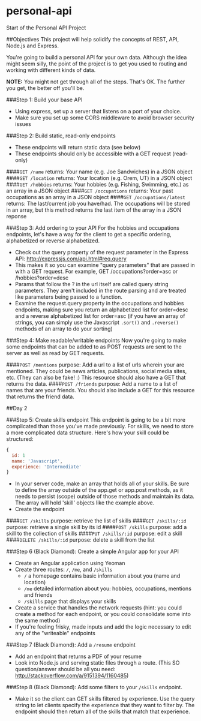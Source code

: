 personal-api
============

Start of the Personal API Project

##Objectives
This project will help solidify the concepts of REST, API, Node.js and Express. 

You're going to build a personal API for your own data. Although the idea might seem silly, the point of the project is to get you used to routing and working with different kinds of data.

**NOTE:** You might not get through all of the steps. That's OK. The further you get, the better off you'll be.

###Step 1: Build your base API
* Using express, set up a server that listens on a port of your choice.
* Make sure you set up some CORS middleware to avoid browser security issues

###Step 2: Build static, read-only endpoints
* These endpoints will return static data (see below)
* These endpoints should only be accessible with a GET request (read-only)

####`GET /name`
returns: Your name (e.g. Joe Sandwiches) in a JSON object
####`GET /location`
returns: Your location (e.g. Orem, UT) in a JSON object
####`GET /hobbies`
returns: Your hobbies (e.g. Fishing, Swimming, etc.) as an array in a JSON object
####`GET /occupations`
returns: Your past occupations as an array in a JSON object
####`GET /occupations/latest`
returns: The last/current job you have/had. The occupations will be stored in an array, but this method returns the last item of the array in a JSON reponse

###Step 3: Add ordering to your API
For the hobbies and occupations endpoints, let's have a way for the client to get a specific ordering, alphabetized or reverse alphabetized.
* Check out the query property of the request parameter in the Express API: http://expressjs.com/api.html#req.query
* This makes it so you can examine "query parameters" that are passed in with a GET request. For example, GET /occupations?order=asc or /hobbies?order=desc
* Params that follow the ? in the url itself are called query string parameters. They aren't included in the route parsing and are treated like parameters being passed to a function.
* Examine the request.query property in the occupations and hobbies endpoints, making sure you return an alphabetized list for order=desc and a reverse alphabetized list for order=asc (if you have an array of strings, you can simply use the Javascript `.sort()` and `.reverse()` methods of an array to do your sorting)

###Step 4: Make readable/writable endpoints
Now you're going to make some endpoints that can be added to as POST requests are sent to the server as well as read by GET requests.

####`POST /mentions`
purpose: Add a url to a list of urls wherein your are mentioned. They could be news articles, publications, social media sites, etc. (They can also be fake! :) This resource should also have a GET that returns the data.
####`POST /friends`
purpose: Add a name to a list of names that are your friends. You should also include a GET for this resource that returns the friend data.

##Day 2

###Step 5: Create skills endpoint
This endpoint is going to be a bit more complicated than those you've made previously. For skills, we need to store a more complicated data structure. Here's how your skill could be structured:

```javascript
{
  id: 1
  name: 'Javascript',
  experience: 'Intermediate'
}
```

* In your server code, make an array that holds all of your skills. Be sure to define the array outside of the app.get or app.post methods, as it needs to persist (scope) outside of those methods and maintain its data. The array will hold 'skill' objects like the example above.
* Create the endpoint

####`GET /skills`
purpose: retrieve the list of skills
####`GET /skills/:id`
purpose: retrieve a single skill by its id
####`POST /skills`
purpose: add a skill to the collection of skills
####`PUT /skills/:id`
purpose: edit a skill
####`DELETE /skills/:id`
purpose: delete a skill from the list

###Step 6 (Black Diamond): Create a simple Angular app for your API
* Create an Angular application using Yeoman
* Create three routes: `/`, `/me`, and `/skills`
  * `/` a homepage contains basic information about you (name and location)
  * `/me` detailed information about you: hobbies, occupations, mentions and friends
  * `/skills` page that displays your skills
* Create a service that handles the network requests (hint: you could create a method for each endpoint, or you could consolidate some into the same method)
* If you're feeling frisky, made inputs and add the logic necessary to edit any of the "writeable" endpoints

###Step 7 (Black Diamond): Add a `/resume` endpoint
* Add an endpoint that returns a PDF of your resume
* Look into Node.js and serving static files through a route. (This SO question/answer should be all you need: http://stackoverflow.com/a/9151394/1160485)

###Step 8 (Black Diamond): Add some filters to your `/skills` endpoint. 
* Make it so the client can GET skills filtered by experience. Use the query string to let clients specify the experience that they want to filter by. The endpoint should then return all of the skills that match that experience.
